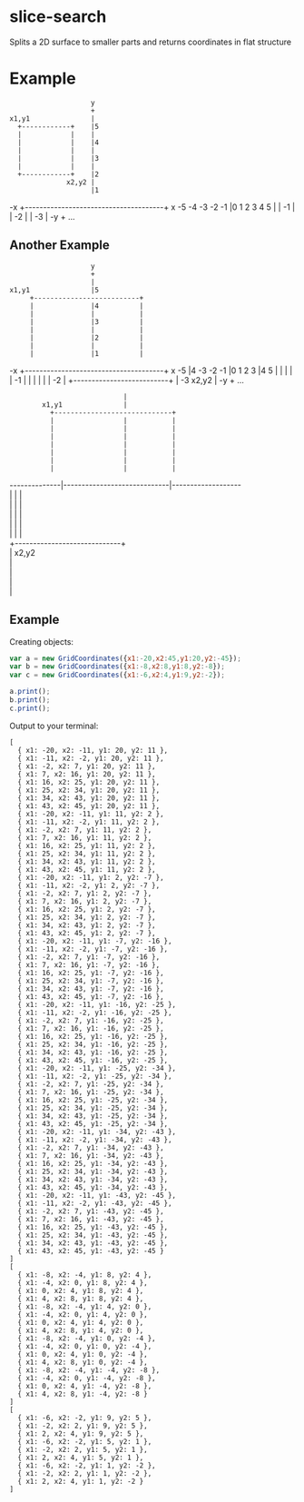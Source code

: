 # slice-search
Splits a 2D surface to smaller parts and returns coordinates in flat structure

# Example
                        y
                        +
    x1,y1               |
      +------------+    |5
      |            |    |
      |            |    |4
      |            |    |
      |            |    |3
      |            |    |
      +------------+    |2
                  x2,y2 |
                        |1
-x +--------------------------------------+ x
     -5  -4  -3  -2  -1 |0  1  2  3  4  5
                        |
                        | -1
                        |
                        | -2
                        |
                        | -3
                        |
                    -y  + ...


## Another Example

                        y
                        +
                        |
    x1,y1               |5
         +--------------------------+
         |              |4          |
         |              |           |
         |              |3          |
         |              |           |
         |              |2          |
         |              |           |
         |              |1          |
-x +--------------------------------------+ x
     -5  |4  -3  -2  -1 |0  1  2  3 |4  5
         |              |           |
         |              | -1        |
         |              |           |
         |              | -2        |
         +--------------------------+
                        | -3        x2,y2
                        |
                    -y  + ...



                                                                                                       
                                |                                                                      
            x1,y1               |                                                                      
              +-----------------------------+                                                          
              |                 |           |                                                          
              |                 |           |                                                          
              |                 |           |                                                          
              |                 |           |                                                          
              |                 |           |                                                          
              |                 |           |                                                          
              |                 |           |                                                          
--------------|-----------------------------|-------------------                                       
              |                 |           |                                                          
              |                 |           |                                                          
              |                 |           |                                                          
              |                 |           |                                                          
              |                 |           |                                                          
              +-----------------------------+                                                          
                                |          x2,y2                                                       
                                |                                                                      
                                |                                                                      
                                |                                                                      
                                |                                                                      





## Example 

Creating objects:
```javascript
var a = new GridCoordinates({x1:-20,x2:45,y1:20,y2:-45});
var b = new GridCoordinates({x1:-8,x2:8,y1:8,y2:-8});
var c = new GridCoordinates({x1:-6,x2:4,y1:9,y2:-2});

a.print();
b.print();
c.print();
```

Output to your terminal:
```
[
  { x1: -20, x2: -11, y1: 20, y2: 11 },
  { x1: -11, x2: -2, y1: 20, y2: 11 },
  { x1: -2, x2: 7, y1: 20, y2: 11 },
  { x1: 7, x2: 16, y1: 20, y2: 11 },
  { x1: 16, x2: 25, y1: 20, y2: 11 },
  { x1: 25, x2: 34, y1: 20, y2: 11 },
  { x1: 34, x2: 43, y1: 20, y2: 11 },
  { x1: 43, x2: 45, y1: 20, y2: 11 },
  { x1: -20, x2: -11, y1: 11, y2: 2 },
  { x1: -11, x2: -2, y1: 11, y2: 2 },
  { x1: -2, x2: 7, y1: 11, y2: 2 },
  { x1: 7, x2: 16, y1: 11, y2: 2 },
  { x1: 16, x2: 25, y1: 11, y2: 2 },
  { x1: 25, x2: 34, y1: 11, y2: 2 },
  { x1: 34, x2: 43, y1: 11, y2: 2 },
  { x1: 43, x2: 45, y1: 11, y2: 2 },
  { x1: -20, x2: -11, y1: 2, y2: -7 },
  { x1: -11, x2: -2, y1: 2, y2: -7 },
  { x1: -2, x2: 7, y1: 2, y2: -7 },
  { x1: 7, x2: 16, y1: 2, y2: -7 },
  { x1: 16, x2: 25, y1: 2, y2: -7 },
  { x1: 25, x2: 34, y1: 2, y2: -7 },
  { x1: 34, x2: 43, y1: 2, y2: -7 },
  { x1: 43, x2: 45, y1: 2, y2: -7 },
  { x1: -20, x2: -11, y1: -7, y2: -16 },
  { x1: -11, x2: -2, y1: -7, y2: -16 },
  { x1: -2, x2: 7, y1: -7, y2: -16 },
  { x1: 7, x2: 16, y1: -7, y2: -16 },
  { x1: 16, x2: 25, y1: -7, y2: -16 },
  { x1: 25, x2: 34, y1: -7, y2: -16 },
  { x1: 34, x2: 43, y1: -7, y2: -16 },
  { x1: 43, x2: 45, y1: -7, y2: -16 },
  { x1: -20, x2: -11, y1: -16, y2: -25 },
  { x1: -11, x2: -2, y1: -16, y2: -25 },
  { x1: -2, x2: 7, y1: -16, y2: -25 },
  { x1: 7, x2: 16, y1: -16, y2: -25 },
  { x1: 16, x2: 25, y1: -16, y2: -25 },
  { x1: 25, x2: 34, y1: -16, y2: -25 },
  { x1: 34, x2: 43, y1: -16, y2: -25 },
  { x1: 43, x2: 45, y1: -16, y2: -25 },
  { x1: -20, x2: -11, y1: -25, y2: -34 },
  { x1: -11, x2: -2, y1: -25, y2: -34 },
  { x1: -2, x2: 7, y1: -25, y2: -34 },
  { x1: 7, x2: 16, y1: -25, y2: -34 },
  { x1: 16, x2: 25, y1: -25, y2: -34 },
  { x1: 25, x2: 34, y1: -25, y2: -34 },
  { x1: 34, x2: 43, y1: -25, y2: -34 },
  { x1: 43, x2: 45, y1: -25, y2: -34 },
  { x1: -20, x2: -11, y1: -34, y2: -43 },
  { x1: -11, x2: -2, y1: -34, y2: -43 },
  { x1: -2, x2: 7, y1: -34, y2: -43 },
  { x1: 7, x2: 16, y1: -34, y2: -43 },
  { x1: 16, x2: 25, y1: -34, y2: -43 },
  { x1: 25, x2: 34, y1: -34, y2: -43 },
  { x1: 34, x2: 43, y1: -34, y2: -43 },
  { x1: 43, x2: 45, y1: -34, y2: -43 },
  { x1: -20, x2: -11, y1: -43, y2: -45 },
  { x1: -11, x2: -2, y1: -43, y2: -45 },
  { x1: -2, x2: 7, y1: -43, y2: -45 },
  { x1: 7, x2: 16, y1: -43, y2: -45 },
  { x1: 16, x2: 25, y1: -43, y2: -45 },
  { x1: 25, x2: 34, y1: -43, y2: -45 },
  { x1: 34, x2: 43, y1: -43, y2: -45 },
  { x1: 43, x2: 45, y1: -43, y2: -45 }
]
[
  { x1: -8, x2: -4, y1: 8, y2: 4 },
  { x1: -4, x2: 0, y1: 8, y2: 4 },
  { x1: 0, x2: 4, y1: 8, y2: 4 },
  { x1: 4, x2: 8, y1: 8, y2: 4 },
  { x1: -8, x2: -4, y1: 4, y2: 0 },
  { x1: -4, x2: 0, y1: 4, y2: 0 },
  { x1: 0, x2: 4, y1: 4, y2: 0 },
  { x1: 4, x2: 8, y1: 4, y2: 0 },
  { x1: -8, x2: -4, y1: 0, y2: -4 },
  { x1: -4, x2: 0, y1: 0, y2: -4 },
  { x1: 0, x2: 4, y1: 0, y2: -4 },
  { x1: 4, x2: 8, y1: 0, y2: -4 },
  { x1: -8, x2: -4, y1: -4, y2: -8 },
  { x1: -4, x2: 0, y1: -4, y2: -8 },
  { x1: 0, x2: 4, y1: -4, y2: -8 },
  { x1: 4, x2: 8, y1: -4, y2: -8 }
]
[
  { x1: -6, x2: -2, y1: 9, y2: 5 },
  { x1: -2, x2: 2, y1: 9, y2: 5 },
  { x1: 2, x2: 4, y1: 9, y2: 5 },
  { x1: -6, x2: -2, y1: 5, y2: 1 },
  { x1: -2, x2: 2, y1: 5, y2: 1 },
  { x1: 2, x2: 4, y1: 5, y2: 1 },
  { x1: -6, x2: -2, y1: 1, y2: -2 },
  { x1: -2, x2: 2, y1: 1, y2: -2 },
  { x1: 2, x2: 4, y1: 1, y2: -2 }
]
```
